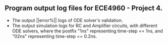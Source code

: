 ## Program output log files for ECE4960 - Project 4.
- The output ||error%|| logs of ODE solver's validation.
- The output simulation logs for RC and Amplifier circuits, with different ODE solvers, where the postfix "1ns" representing time-step == 1ns, and "02ns" representing time-step == 0.2ns.
